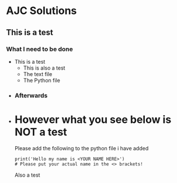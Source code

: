 # AJC Solutions

<h2> This is a test </h2>

<h3>What I need to be done </h3>
<ul>
    <li>This is a test
        <ul>
            <li>This is also a test
            <li>The text file
            <li>The Python file
        </ul>
    <li><h3>Afterwards</h3>
    <li><h1>However what you see below is NOT a test</h1></li>
    Please add the following to the python file i have added

    print('Hello my name is <YOUR NAME HERE>')
    # Please put your actual name in the <> brackets!

Also a test


